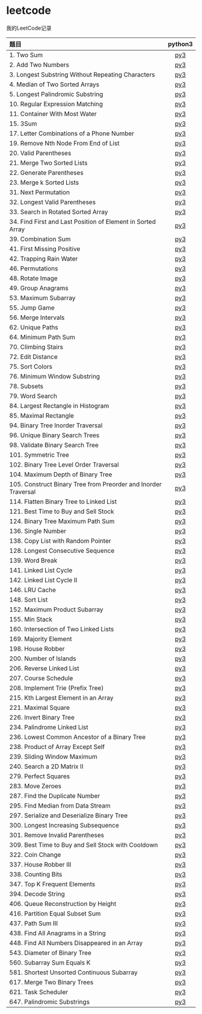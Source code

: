 # leetcode
我的LeetCode记录

| 题目 | python3 |
|:---|:---:|
|1. Two Sum | [py3](https://github.com/PingHGao/leetcode/blob/master/py3_solution/1_TwoSum.py) |
|2. Add Two Numbers | [py3](https://github.com/PingHGao/leetcode/blob/master/py3_solution/2_AddTwoNumbers.py) |
|3. Longest Substring Without Repeating Characters | [py3](https://github.com/PingHGao/leetcode/blob/master/py3_solution/3_LSWRC.py) |
|4. Median of Two Sorted Arrays| [py3](https://github.com/PingHGao/leetcode/blob/master/py3_solution/4_MedianofTwoSortedArrays.py) |
|5. Longest Palindromic Substring | [py3](https://github.com/PingHGao/leetcode/blob/master/py3_solution/5_LongestPalindromicSubstring.py)|
|10. Regular Expression Matching | [py3](https://github.com/PingHGao/leetcode/blob/master/py3_solution/10_RegularExpressionMatching.py) |
|11. Container With Most Water | [py3](https://github.com/PingHGao/leetcode/blob/master/py3_solution/11_ContainerWithMostWater.py) |
|15. 3Sum | [py3](https://github.com/PingHGao/leetcode/blob/master/py3_solution/15_3Sum.py) |
|17. Letter Combinations of a Phone Number | [py3](https://github.com/PingHGao/leetcode/blob/master/py3_solution/17_LetterCombinationsofaPhoneNumber.py) |
|19. Remove Nth Node From End of List | [py3](https://github.com/PingHGao/leetcode/blob/master/py3_solution/19_RemoveNthNodeFromEndofList.py) |
|20. Valid Parentheses | [py3](https://github.com/PingHGao/leetcode/blob/master/py3_solution/20_ValidParentheses.py) |
|21. Merge Two Sorted Lists| [py3](https://github.com/PingHGao/leetcode/blob/master/py3_solution/21_MergeTwoSortedLists.py) |
|22. Generate Parentheses| [py3](https://github.com/PingHGao/leetcode/blob/master/py3_solution/22_GenerateParentheses.py) |
|23. Merge k Sorted Lists| [py3](https://github.com/PingHGao/leetcode/blob/master/py3_solution/23_MergekSortedLists.py) |
|31. Next Permutation | [py3](https://github.com/PingHGao/leetcode/blob/master/py3_solution/31_NextPermutation.py) |
|32. Longest Valid Parentheses | [py3](https://github.com/PingHGao/leetcode/blob/master/py3_solution/32_LongestValidParentheses.py) |
|33. Search in Rotated Sorted Array | [py3](https://github.com/PingHGao/leetcode/blob/master/py3_solution/33_SearchinRotatedSortedArray.py) |
|34. Find First and Last Position of Element in Sorted Array | [py3](https://github.com/PingHGao/leetcode/blob/master/py3_solution/34_FindFirstandLastPositionofElementinSortedArray.py) |
|39. Combination Sum | [py3](https://github.com/PingHGao/leetcode/blob/master/py3_solution/39_CombinationSum.py) |
|41. First Missing Positive | [py3](https://github.com/PingHGao/leetcode/blob/master/py3_solution/41_FirstMissingPositive.py) |
|42. Trapping Rain Water| [py3](https://github.com/PingHGao/leetcode/blob/master/py3_solution/42_TrappingRainWater.py) |
|46. Permutations | [py3](https://github.com/PingHGao/leetcode/blob/master/py3_solution/46_Permutations.py) |
|48. Rotate Image|[py3](https://github.com/PingHGao/leetcode/blob/master/py3_solution/48_RotateImage.py)|
|49. Group Anagrams|[py3](https://github.com/PingHGao/leetcode/blob/master/py3_solution/49_GroupAnagrams.py)|
|53. Maximum Subarray | [py3](https://github.com/PingHGao/leetcode/blob/master/py3_solution/53_MaximumSubarray.py) |
|55. Jump Game|[py3](https://github.com/PingHGao/leetcode/blob/master/py3_solution/55_JumpGame.py)|
|56. Merge Intervals|[py3](https://github.com/PingHGao/leetcode/blob/master/py3_solution/56_MergeIntervals.py)|
|62. Unique Paths|[py3](https://github.com/PingHGao/leetcode/blob/master/py3_solution/62_UniquePaths.py)|
|64. Minimum Path Sum|[py3](https://github.com/PingHGao/leetcode/blob/master/py3_solution/64_MinimumPathSum.py)|
|70. Climbing Stairs|[py3](https://github.com/PingHGao/leetcode/blob/master/py3_solution/70_ClimbingStairs.py)|
|72. Edit Distance|[py3](https://github.com/PingHGao/leetcode/blob/master/py3_solution/72_EditDistance.py)|
|75. Sort Colors|[py3](https://github.com/PingHGao/leetcode/blob/master/py3_solution/75_SortColors.py)|
|76. Minimum Window Substring|[py3](https://github.com/PingHGao/leetcode/blob/master/py3_solution/76_MinimumWindowSubstring.py)|
|78. Subsets|[py3](https://github.com/PingHGao/leetcode/blob/master/py3_solution/78_Subsets.py)|
|79. Word Search|[py3](https://github.com/PingHGao/leetcode/blob/master/py3_solution/79_WordSearch.py)|
|84. Largest Rectangle in Histogram|[py3](https://github.com/PingHGao/leetcode/blob/master/py3_solution/84_LargestRectangleinHistogram.py)|
|85. Maximal Rectangle|[py3](https://github.com/PingHGao/leetcode/blob/master/py3_solution/85_MaximalRectangle.py)|
|94. Binary Tree Inorder Traversal|[py3](https://github.com/PingHGao/leetcode/blob/master/py3_solution/94_BinaryTreeInorderTraversal.py)|
|96. Unique Binary Search Trees|[py3](https://github.com/PingHGao/leetcode/blob/master/py3_solution/96_UniqueBinarySearchTrees.py)|
|98. Validate Binary Search Tree|[py3](https://github.com/PingHGao/leetcode/blob/master/py3_solution/98_ValidateBinarySearchTree.py)|
|101. Symmetric Tree|[py3](https://github.com/PingHGao/leetcode/blob/master/py3_solution/101_SymmetricTree.py)|
|102. Binary Tree Level Order Traversal|[py3](https://github.com/PingHGao/leetcode/blob/master/py3_solution/102_BinaryTreeLevelOrderTraversal.py)|
|104. Maximum Depth of Binary Tree|[py3](https://github.com/PingHGao/leetcode/blob/master/py3_solution/104_MaximumDepthofBinaryTree.py)|
|105. Construct Binary Tree from Preorder and Inorder Traversal|[py3](https://github.com/PingHGao/leetcode/blob/master/py3_solution/105_ConstructBinaryTreefromPreorderandInorderTraversal.py)|
|114. Flatten Binary Tree to Linked List|[py3](https://github.com/PingHGao/leetcode/blob/master/py3_solution/114_FlattenBinaryTreetoLinkedList.py)|
|121. Best Time to Buy and Sell Stock|[py3](https://github.com/PingHGao/leetcode/blob/master/py3_solution/121_BestTimetoBuyandSellStock.py)|
|124. Binary Tree Maximum Path Sum|[py3](https://github.com/PingHGao/leetcode/blob/master/py3_solution/124_BinaryTreeMaximumPathSum.py)|
|136. Single Number|[py3](https://github.com/PingHGao/leetcode/blob/master/py3_solution/136_SingleNumber.py)|
|138. Copy List with Random Pointer|[py3](https://github.com/PingHGao/leetcode/blob/master/py3_solution/138_CopyListwithRandomPointer.py)|
|128. Longest Consecutive Sequence|[py3](https://github.com/PingHGao/leetcode/blob/master/py3_solution/128_LongestConsecutiveSequence.py)|
|139. Word Break|[py3](https://github.com/PingHGao/leetcode/blob/master/py3_solution/139_WordBreak.py)|
|141. Linked List Cycle|[py3](https://github.com/PingHGao/leetcode/blob/master/py3_solution/141_LinkedListCycle.py)|
|142. Linked List Cycle II|[py3](https://github.com/PingHGao/leetcode/blob/master/py3_solution/142_LinkedListCycleII.py)|
|146. LRU Cache|[py3](https://github.com/PingHGao/leetcode/blob/master/py3_solution/146_LRUCache.py)|
|148. Sort List|[py3](https://github.com/PingHGao/leetcode/blob/master/py3_solution/148_SortList.py)|
|152. Maximum Product Subarray|[py3](https://github.com/PingHGao/leetcode/blob/master/py3_solution/152_MaximumProductSubarray.py)|
|155. Min Stack|[py3](https://github.com/PingHGao/leetcode/blob/master/py3_solution/155_MinStack.py)|
|160. Intersection of Two Linked Lists|[py3](https://github.com/PingHGao/leetcode/blob/master/py3_solution/160_IntersectionofTwoLinkedLists.py)|
|169. Majority Element|[py3](https://github.com/PingHGao/leetcode/blob/master/py3_solution/169_MajorityElement.py)|
|198. House Robber|[py3](https://github.com/PingHGao/leetcode/blob/master/py3_solution/198_HouseRobber.py)|
|200. Number of Islands|[py3](https://github.com/PingHGao/leetcode/blob/master/py3_solution/200_NumberofIslands.py)|
|206. Reverse Linked List|[py3](https://github.com/PingHGao/leetcode/blob/master/py3_solution/206_ReverseLinkedList.py)|
|207. Course Schedule|[py3](https://github.com/PingHGao/leetcode/blob/master/py3_solution/207_CourseSchedule.py)|
|208. Implement Trie (Prefix Tree)|[py3](https://github.com/PingHGao/leetcode/blob/master/py3_solution/208_ImplementTrie.py)|
|215. Kth Largest Element in an Array|[py3](https://github.com/PingHGao/leetcode/blob/master/py3_solution/215_KthLargestElementinanArray.py)|
|221. Maximal Square|[py3](https://github.com/PingHGao/leetcode/blob/master/py3_solution/221_MaximalSquare.py)|
|226. Invert Binary Tree|[py3](https://github.com/PingHGao/leetcode/blob/master/py3_solution/226_InvertBinaryTree.py)|
|234. Palindrome Linked List|[py3](https://github.com/PingHGao/leetcode/blob/master/py3_solution/234_PalindromeLinkedList.py)|
|236. Lowest Common Ancestor of a Binary Tree|[py3](https://github.com/PingHGao/leetcode/blob/master/py3_solution/236_LowestCommonAncestorofaBinaryTree.py)|
|238. Product of Array Except Self|[py3](https://github.com/PingHGao/leetcode/blob/master/py3_solution/238_ProductofArrayExceptSelf.py)|
|239. Sliding Window Maximum|[py3](https://github.com/PingHGao/leetcode/blob/master/py3_solution/239_SlidingWindowMaximum.py)|
|240. Search a 2D Matrix II|[py3](https://github.com/PingHGao/leetcode/blob/master/py3_solution/240_Searcha2DMatrixII.py)|
|279. Perfect Squares|[py3](https://github.com/PingHGao/leetcode/blob/master/py3_solution/279_PerfectSquares.py)|
|283. Move Zeroes|[py3](https://github.com/PingHGao/leetcode/blob/master/py3_solution/283_MoveZeroes.py)|
|287. Find the Duplicate Number|[py3](https://github.com/PingHGao/leetcode/blob/master/py3_solution/287_FindtheDuplicateNumber.py)|
|295. Find Median from Data Stream|[py3](https://github.com/PingHGao/leetcode/blob/master/py3_solution/295_FindMedianfromDataStream.py)|
|297. Serialize and Deserialize Binary Tree|[py3](https://github.com/PingHGao/leetcode/blob/master/py3_solution/297_SerializeandDeserializeBinaryTree.py)|
|300. Longest Increasing Subsequence|[py3](https://github.com/PingHGao/leetcode/blob/master/py3_solution/300_LongestIncreasingSubsequence.py)|
|301. Remove Invalid Parentheses|[py3](https://github.com/PingHGao/leetcode/blob/master/py3_solution/301_RemoveInvalidParentheses.py)|
|309. Best Time to Buy and Sell Stock with Cooldown|[py3](https://github.com/PingHGao/leetcode/blob/master/py3_solution/309_BestTimetoBuyandSellStockwithCooldown.py)|
|322. Coin Change|[py3](https://github.com/PingHGao/leetcode/blob/master/py3_solution/322_CoinChange.py)|
|337. House Robber III|[py3](https://github.com/PingHGao/leetcode/blob/master/py3_solution/337_HouseRobberIII.py)|
|338. Counting Bits|[py3](https://github.com/PingHGao/leetcode/blob/master/py3_solution/338_CountingBits.py)|
|347. Top K Frequent Elements|[py3](https://github.com/PingHGao/leetcode/blob/master/py3_solution/347_TopKFrequentElements.py)|
|394. Decode String|[py3](https://github.com/PingHGao/leetcode/blob/master/py3_solution/394_DecodeString.py)|
|406. Queue Reconstruction by Height|[py3](https://github.com/PingHGao/leetcode/blob/master/py3_solution/406_QueueReconstructionbyHeight.py)|
|416. Partition Equal Subset Sum|[py3](https://github.com/PingHGao/leetcode/blob/master/py3_solution/416_PartitionEqualSubsetSum.py)|
|437. Path Sum III|[py3](https://github.com/PingHGao/leetcode/blob/master/py3_solution/437_PathSumIII.py)|
|438. Find All Anagrams in a String|[py3](https://github.com/PingHGao/leetcode/blob/master/py3_solution/438_FindAllAnagramsinaString.py)|
|448. Find All Numbers Disappeared in an Array|[py3](https://github.com/PingHGao/leetcode/blob/master/py3_solution/448_FindAllNumbersDisappearedinanArray.py)|
|543. Diameter of Binary Tree|[py3](https://github.com/PingHGao/leetcode/blob/master/py3_solution/543_DiameterofBinaryTree.py)|
|560. Subarray Sum Equals K|[py3](https://github.com/PingHGao/leetcode/blob/master/py3_solution/560_SubarraySumEqualsK.py)|
|581. Shortest Unsorted Continuous Subarray|[py3](https://github.com/PingHGao/leetcode/blob/master/py3_solution/581_ShortestUnsortedContinuousSubarray.py)|
|617. Merge Two Binary Trees|[py3](https://github.com/PingHGao/leetcode/blob/master/py3_solution/617_MergeTwoBinaryTrees.py)|
|621. Task Scheduler|[py3](https://github.com/PingHGao/leetcode/blob/master/py3_solution/621_TaskScheduler.py)|
|647. Palindromic Substrings|[py3](https://github.com/PingHGao/leetcode/blob/master/py3_solution/647_PalindromicSubstrings.py)|


